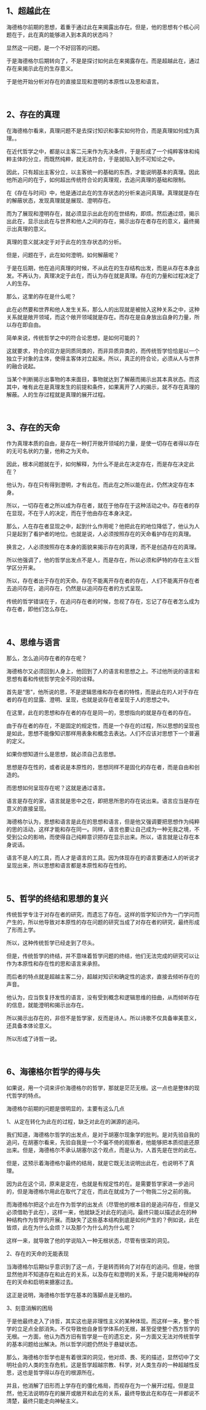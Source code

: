 <h2>1、超越此在</h2><p>海德格尔前期的思想，着重于通过此在来揭露出存在。但是，他的思想有个核心问题在于，此在真的能够进入到本真的状态吗？</p><p>显然这一问题，是一个不好回答的问题。</p><p>于是海德格尔后期转向了，不是是探讨如何此在来揭露存在。而是超越此在，通过存在来揭示此在的生存意义。</p><p>于是他开始分析对存在的直接显现和澄明的本原性以及思和语言。</p><p><br></p><h2>2、存在的真理</h2><p>在海德格尔看来，真理问题不是去探讨知识和事实如何符合，而是真理如何成为真理。。</p><p>在近代哲学之中，都是以主客二元来作为先决条件，于是形成了一个纯粹客体和纯粹主体的分立，而既然纯粹，就无法符合，于是就陷入到不可知论之中。</p><p>因此，只有超出主客分立，以主客统一的基础的东西，才能说明基本的真理。因此他所追问的在于，如何超出传统符合论的真理观，去追问真理的基础和限制。</p><p>在《存在与时间》中，他是通过此在的生存状态的分析来追问真理。真理就是存在的解蔽状态，发现真理就是展现、澄明存在。</p><p>而为了展现和澄明存在，就必须显示出此在的在世结构，即烦。然后通过烦，揭示出此在，显示出此在与世界和他人之间的存在，揭示出存在者存在的意义，最终揭示出真理的意义。</p><p>真理的意义就决定于对于此在的生存状态的分析。</p><p>但是，问题在于，此在如何澄明，如何解蔽呢？</p><p>于是在后期，他在追问真理的时候，不从此在的生存结构出发，而是从存在本身出发。不再认为，真理决定于此在，而认为存在就是真理。存在的力量和过程决定了人的生存。</p><p>那么，这里的存在是什么呢？</p><p>此在必然要和世界和他人发生关系，那么人的出现就是被抛入这种关系之中，这种关系就是敞开领域，而这个敞开领域就是存在。而存在是自身放出自身的力量，所以存在即自由。</p><p>简单来说，传统哲学之中的符合论思想，是如何可能的？</p><p>这就要求，符合的双方是同质同类的，而非异质异类的，而传统哲学恰恰是以一个独立于对象的主体，使得主客体对立起来。所以，真正的符合论，必须从人与世界的融合说起。</p><p>当某个判断揭示出事物的本来面目，事物就达到了解蔽而揭示出其本真状态。而这其中，唯有此在是真理发生的前提和条件，如果离开了人的揭示，就不存在真理的解蔽。人的生存过程就是真理的展开过程。</p><p><br></p><h2>3、存在的天命</h2><p>作为真理本质的自由，是存在一种打开敞开领域的力量，是使一切存在者得以存在的无可名状的力量，他称之为天命。</p><p>因此，根本问题就在于，如何解释，为什么不是此在决定存在，而是存在决定此在？</p><p>他认为，存在只有得到澄明，才有此在。而此在之所以能在此，仍然决定存在本身。</p><p>所以，一切存在者之所以成为存在者，就在于他存在于这种活动之中。存在者的存在显现，不在于人的决定，而在于他由存在本身决定。</p><p>那么，人在存在者显现之中，起到什么作用呢？他把此在的地位降低了，他认为人只是起到了看护者的地位。也就是说，人必须按照存在的天命看护存在的真理。</p><p>换言之，人必须按照存在本身的面貌来揭示存在的真理，而不是创造存在的真理。</p><p>所以他强调了，他的哲学出发点不是人，而是存在，所以必须和萨特的存在主义哲学区分开来。</p><p>所以，存在者出于存在的天命。存在不能离开存在者的存在，人们不能离开存在者去追问存在，追问存在，仍然是以追问存在者的方式呈现。</p><p>传统的哲学错误在于，在追问存在者的时候，忽视了存在，忘记了存在者怎么成为存在者，即他们怎么存在。</p><p><br></p><h2>4、思维与语言</h2><p>那么，怎么追问存在者的存在呢？</p><p>海德格尔又必须回到人身上，他回到了人的语言和思想之上。不过他所说的语言和思想有着和传统哲学完全不同的诠释。</p><p>首先是“思”，他所说的思，不是逻辑思维和存在者的特性，而是此在的人对于存在者的存在的显露、澄明、呈现，也就是说存在者呈现于人的思想之中。</p><p>在这里，此在的思想和存在者的存在是同一的，思想指向的就是存在者的存在。</p><p>由于存在者的存在，不是固定的规定性，而是一个存在的过程，所以思想的呈现也是如此，思想不能像知识那样用表象和概念去表达。人们不应该对思想下一个普遍的定义。</p><p>如果你想知道什么是思想，就必须自己去思想。</p><p>思想是存在性的，或者说是本原性的，思想同样不是固化的存在者，而是自由和创造的。</p><p>而思想如何呈现存在呢？这就是通过语言。</p><p>语言是存在的家，语言就是思中之在，即把思所思的存在说出来。语言应当是存在意义的直接呈现。</p><p>海德格尔认为，思想和语言是此在的思想和语言，但是他又强调要把思想作为纯粹的思的活动，这样才能和存在同一。同样，语言也要让自己成为一种无我之境，不受到公众的影响，而使得自己纯粹意识把存在显示出来。所以，语言就是让存在本身说话。</p><p>语言不是人的工具，而人才是语言的工具。因为体现存在的语言要通过人的听说才呈现出来，所以思想和语言都是本原性和存在性的。</p><p><br></p><h2>5、哲学的终结和思想的复兴</h2><p>传统哲学专注于对存在者的研究，而遗忘了存在。这样的哲学知识作为一门学问而产生的，所以他导致对本原性的存在问题的研究当成了对存在者的研究，最终形成了形而上学。</p><p>所以，这种传统哲学已经走到了尽头。</p><p>但是，传统哲学的终结，并不意味着哲学问题的终结，他们无法完成的研究可以让作为本原性和存在性的思和语言来承担。</p><p>而后者的特点就是超越主客二分，超越对知识和确定性的追求，直接去倾听存在的声音。</p><p>他认为，应当恢复抒发性的语言，没有受到概念和逻辑思维的扭曲，从而倾听存在的信息，就能澄明和揭示出存在。</p><p>所以揭示出存在的，非但不是哲学家，反而是诗人。所以诗歌不仅具备审美意义，还具备本体论意义。</p><p>所以形成了诗哲一说。</p><p><br></p><h2>6、海德格尔哲学的得与失</h2><p>如果说，用一个词来评价海德格尔的哲学，那就是茫茫无根。这一点也是整体的现代哲学的特点。</p><p>海德格尔前期的问题是很明显的，主要有这么几点</p><p>1、从定在转化为此在的过程，缺乏对此在的渊源的追问。</p><p>我们知道，海德格尔哲学的出发点，是对于胡塞尔现象学的批判。是对先验自我的追问，在胡塞尔看来，先验自我是一个不偏不倚的观察者，他能够把本质彻底还原出来。但是，海德格尔不承认胡塞尔这个观点，而是认为，人首先是在世的此在。</p><p>但是，这预示着海德格尔最终的结局，就是它既无法说明出此在，也说明不了真理。</p><p>因为此在这个词，原来是定在，也就是有规定性的在。是需要哲学家进一步追问的，但是海德格尔用此在取代了定在，而此在就成为了一个物我二分之前的我。</p><p>而海德格尔把这个此在作为哲学的出发点（尽管他的根本目的是追问存在，但是又必须借助于此在），这样一来，他就缺乏对此在的追问。最终只能以描述此在的种种结构作为哲学的开展。而缺失了这些基本结构到底是如何产生的？例如说，此在皆烦，此在为什么会烦？以及那个为什么的为什么呢？</p><p>这样一来，就导致了他的学说陷入一种无根状态，尽管有很深的洞见。</p><p>2、存在的天命的无能表现</p><p>当海德格尔后期似乎意识到了这一点，于是转而转向了对存在的追问。但是，他很显然他并不知道存在和此在的关系，以及存在和澄明的关系，于是只能用神秘的存在的天命和启明来搪塞过去。</p><p>这正是说明，海德格尔哲学在基本的落脚点是无根的。</p><p>3、刻意消解的困局</p><p>于是他最终走入了诗哲，其实这也是非理性主义的某种体现。而这样一来，整个哲学的立足点全部消失。不仅导致他自身哲学体系的无根，甚至促使整个西方哲学的无根。一方面，他认为西方旧有哲学是一在的遗忘史，另一方面又无法对传统哲学的基本问题给出解决。所以哲学问题仍然处于悬疑状态。</p><p>那么，海德格尔哲学也是有着很深的洞见，他对烦、畏、死的描述，显然切中了文明社会的人类的生存危机，这是哲学超越宗教、科学，对人类生存的一种超越性反思，这也是哲学得以存在的根源所在。</p><p>并且，他消解了旧形而上学存在的僵化格局，而视存在为一个展开过程。但是显然，他无法说明存在的展开或敞开和此在的关系，最终导致此在和存在一并都说不清楚，最终只能走向神秘主义。</p><p></p><p></p><p></p><p></p>